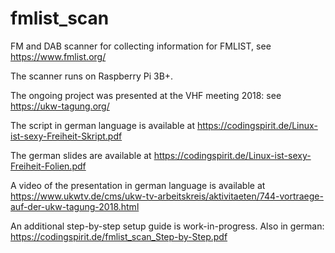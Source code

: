 # fmlist_scan
FM and DAB scanner for collecting information for FMLIST, see https://www.fmlist.org/

The scanner runs on Raspberry Pi 3B+.

The ongoing project was presented at the VHF meeting 2018: see https://ukw-tagung.org/

The script in german language is available at https://codingspirit.de/Linux-ist-sexy-Freiheit-Skript.pdf

The german slides are available at https://codingspirit.de/Linux-ist-sexy-Freiheit-Folien.pdf

A video of the presentation in german language is available at https://www.ukwtv.de/cms/ukw-tv-arbeitskreis/aktivitaeten/744-vortraege-auf-der-ukw-tagung-2018.html

An additional step-by-step setup guide is work-in-progress. Also in german: https://codingspirit.de/fmlist_scan_Step-by-Step.pdf

